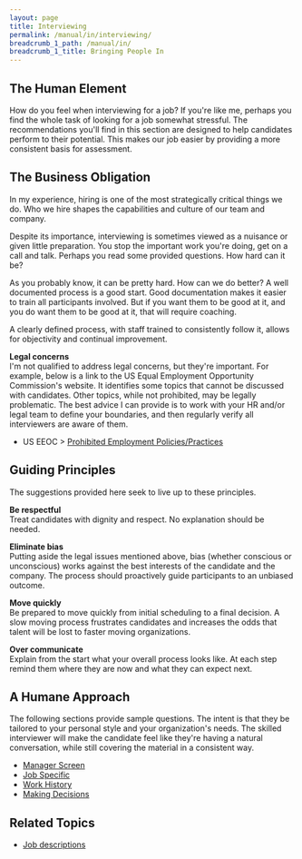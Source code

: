 ```yaml
---
layout: page
title: Interviewing
permalink: /manual/in/interviewing/
breadcrumb_1_path: /manual/in/
breadcrumb_1_title: Bringing People In
---
```


## The Human Element
How do you feel when interviewing for a job? If you're like me, perhaps you 
find the whole task of looking for a job somewhat stressful. The 
recommendations you'll find in this section are designed to help candidates 
perform to their potential. This makes our job easier by providing a more 
consistent basis for assessment.

## The Business Obligation
In my experience, hiring is one of the most strategically critical things we
do. Who we hire shapes the capabilities and culture of our team and company.

Despite its importance, interviewing is sometimes viewed as a nuisance or 
given little preparation. You stop the important work you're doing, get on a 
call and talk. Perhaps you read some provided questions. How hard can it be?

As you probably know, it can be pretty hard. How can we do better? A well 
documented process is a good start. Good documentation makes it easier to train 
all participants involved. But if you want them to be good at it, and you do 
want them to be good at it, that will require coaching. 

A clearly defined process, with staff trained to consistently follow it, allows 
for objectivity and continual improvement.
 
**Legal concerns**  
I'm not qualified to address legal concerns, but they're important. For 
example, below is a link to the US Equal Employment Opportunity 
Commission's website. It identifies some topics that cannot be discussed with 
candidates. Other topics, while not prohibited, may be legally problematic. The 
best advice I can provide is to work with your HR and/or legal team to define 
your boundaries, and then regularly verify all interviewers are aware of them. 
* US EEOC > [Prohibited Employment Policies/Practices](https://www.eeoc.gov/prohibited-employment-policiespractices)


## Guiding Principles
The suggestions provided here seek to live up to these principles.

**Be respectful**  
Treat candidates with dignity and respect. No explanation should
be needed.

**Eliminate bias**  
Putting aside the legal issues mentioned above, bias (whether conscious or 
unconscious) works against the best interests of the candidate and the company. 
The process should proactively guide participants to an unbiased outcome.

**Move quickly**  
Be prepared to move quickly from initial scheduling to a final decision. A 
slow moving process frustrates candidates and increases the odds that talent 
will be lost to faster moving organizations.

**Over communicate**  
Explain from the start what your overall process looks like. At each step 
remind them where they are now and what they can expect next.

## A Humane Approach
The following sections provide sample questions. The intent is that they be
tailored to your personal style and your organization's needs. The skilled
interviewer will make the candidate feel like they're having a natural 
conversation, while still covering the material in a consistent way.

  * [Manager Screen](/manual/in/screen/)
  * [Job Specific]()
  * [Work History]()
  * [Making Decisions]()

## Related Topics
  * [Job descriptions](/manual/in/job-descriptions/)

